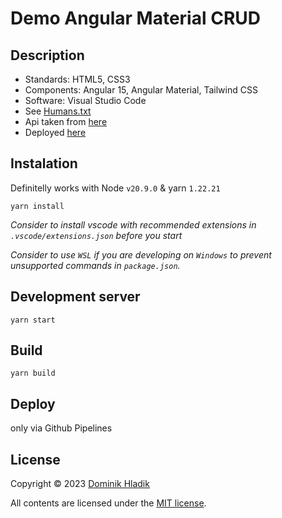 # Demo Angular Material CRUD

## Description

- Standards: HTML5, CSS3
- Components: Angular 15, Angular Material, Tailwind CSS
- Software: Visual Studio Code
- See [Humans.txt](https://celtian.github.io/demo-angular-material-crud/humans.txt)
- Api taken from [here](https://jsonplaceholder.typicode.com)
- Deployed [here](https://celtian.github.io/demo-angular-material-crud/)

## Instalation

Definitelly works with Node `v20.9.0` & yarn `1.22.21`

```
yarn install
```

_Consider to install vscode with recommended extensions in `.vscode/extensions.json` before you start_

_Consider to use `WSL` if you are developing on `Windows` to prevent unsupported commands in `package.json`._

## Development server

```
yarn start
```

## Build

```
yarn build
```

## Deploy

only via Github Pipelines

## License

Copyright &copy; 2023 [Dominik Hladik](https://github.com/Celtian)

All contents are licensed under the [MIT license].

[mit license]: LICENSE
